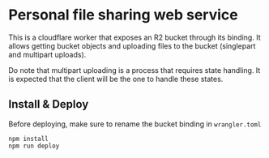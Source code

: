 # Personal file sharing web service

This is a cloudflare worker that exposes an R2 bucket through its binding. It allows getting bucket objects and uploading files to the bucket (singlepart and multipart uploads).

Do note that multipart uploading is a process that requires state handling. It is expected that the client will be the one to handle these states.

## Install & Deploy

Before deploying, make sure to rename the bucket binding in `wrangler.toml` 

```
npm install
npm run deploy
```
